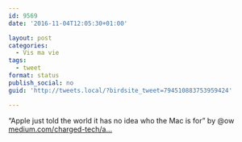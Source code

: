 ```yaml
---
id: 9569
date: '2016-11-04T12:05:30+01:00'

layout: post
categories:
  - Vis ma vie
tags:
  - tweet
format: status
publish_social: no
guid: 'http://tweets.local/?birdsite_tweet=794510883753959424'

---
```


“Apple just told the world it has no idea who the Mac is for” by @ow [medium.com/charged-tech/a…](https://medium.com/charged-tech/apple-just-told-the-world-it-has-no-idea-who-the-mac-is-for-722a2438389b#.z7fmz3uux)